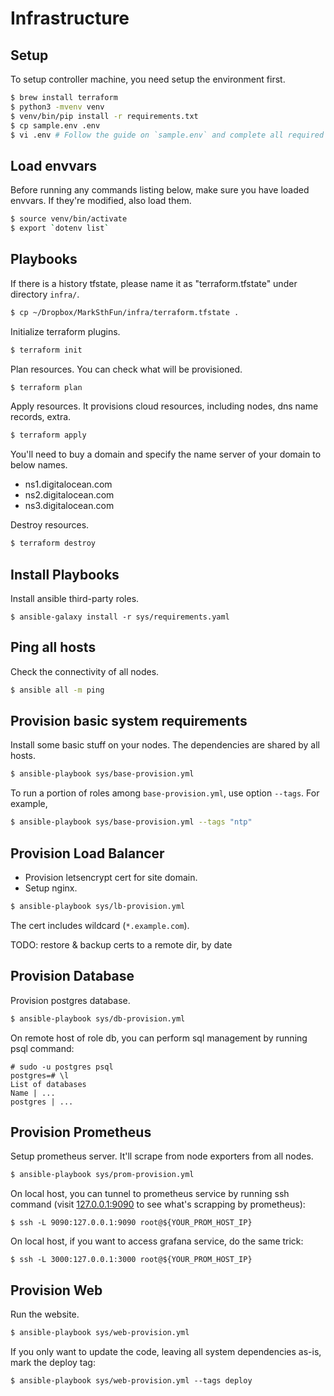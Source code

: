 # Infrastructure

## Setup

To setup controller machine, you need setup the environment first.

```bash
$ brew install terraform
$ python3 -mvenv venv
$ venv/bin/pip install -r requirements.txt
$ cp sample.env .env
$ vi .env # Follow the guide on `sample.env` and complete all required configuration items.
```

## Load envvars

Before running any commands listing below, make sure you have loaded envvars.
If they're modified, also load them.

```bash
$ source venv/bin/activate
$ export `dotenv list`
```

## Playbooks

If there is a history tfstate, please name it as "terraform.tfstate" under directory `infra/`.

```bash
$ cp ~/Dropbox/MarkSthFun/infra/terraform.tfstate .
```

Initialize terraform plugins.

```bash
$ terraform init
```

Plan resources. You can check what will be provisioned.

```bash
$ terraform plan
```

Apply resources. It provisions cloud resources, including nodes, dns name records, extra.

```bash
$ terraform apply
```

You'll need to buy a domain and specify the name server of your domain to below names.

* ns1.digitalocean.com
* ns2.digitalocean.com
* ns3.digitalocean.com

Destroy resources.

```bash
$ terraform destroy
```

## Install Playbooks

Install ansible third-party roles.

```
$ ansible-galaxy install -r sys/requirements.yaml
```

## Ping all hosts

Check the connectivity of all nodes.

```bash
$ ansible all -m ping
```

## Provision basic system requirements

Install some basic stuff on your nodes. The dependencies are shared by all hosts.

```bash
$ ansible-playbook sys/base-provision.yml
```

To run a portion of roles among `base-provision.yml`, use option `--tags`. For example,

```bash
$ ansible-playbook sys/base-provision.yml --tags "ntp"
```

## Provision Load Balancer

* Provision letsencrypt cert for site domain.
* Setup nginx.

```bash
$ ansible-playbook sys/lb-provision.yml
```

The cert includes wildcard (`*.example.com`).

TODO: restore & backup certs to a remote dir, by date

## Provision Database

Provision postgres database.

```bash
$ ansible-playbook sys/db-provision.yml
```

On remote host of role db, you can perform sql management by running psql command:

```
# sudo -u postgres psql
postgres=# \l
List of databases
Name | ...
postgres | ...
```

## Provision Prometheus

Setup prometheus server. It'll scrape from node exporters from all nodes.

```bash
$ ansible-playbook sys/prom-provision.yml
```

On local host, you can tunnel to prometheus service by running ssh command (visit [127.0.0.1:9090](http://127.0.0.1:9090) to see what's scrapping by prometheus):

```
$ ssh -L 9090:127.0.0.1:9090 root@${YOUR_PROM_HOST_IP}
```

On local host, if you want to access grafana service, do the same trick:

```
$ ssh -L 3000:127.0.0.1:3000 root@${YOUR_PROM_HOST_IP}
```

## Provision Web

Run the website.

```bash
$ ansible-playbook sys/web-provision.yml
```

If you only want to update the code, leaving all system dependencies as-is, mark the deploy tag:

```
$ ansible-playbook sys/web-provision.yml --tags deploy
```
